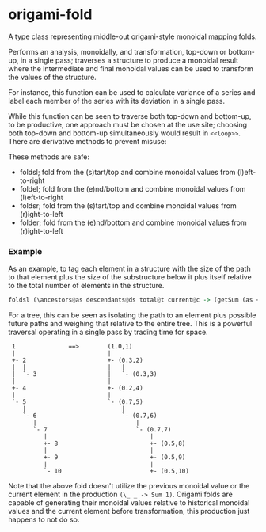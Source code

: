 # origami-fold

A type class representing middle-out origami-style monoidal mapping folds.

Performs an analysis, monoidally, and transformation, top-down or bottom-up, in a single pass; traverses a structure to produce a monoidal result where the intermediate and final monoidal values can be used to transform the values of the structure. 

For instance, this function can be used to calculate variance of a series and label each member of the series with its deviation in a single pass.

While this function can be seen to traverse both top-down and bottom-up, to be productive, one approach must be chosen at the use site; choosing both top-down and bottom-up simultaneously would result in `<<loop>>`. There are derivative methods to prevent misuse:

These methods are safe:
* foldsl; fold from the (s)tart/top and combine monoidal values from (l)eft-to-right
* foldel; fold from the (e)nd/bottom and combine monoidal values from (l)eft-to-right
* foldsr; fold from the (s)tart/top and combine monoidal values from (r)ight-to-left
* folder; fold from the (e)nd/bottom and combine monoidal values from (r)ight-to-left

### Example

As an example, to tag each element in a structure with the size of the path to that element plus the size of the substructure below it plus itself relative to the total number of elements in the structure.

```haskell
foldsl (\ancestors@as descendants@ds total@t current@c -> (getSum (as <> ds <> Sum 1) / getSum t,c)) (\_ _ -> Sum 1)
```

For a tree, this can be seen as isolating the path to an element plus possible future paths and weighing that relative to the entire tree. This is a powerful traversal operating in a single pass by trading time for space.

```
 1               ==>        (1.0,1)
 |                          |
 +- 2                       +- (0.3,2)
 |  |                       |   |
 |  `- 3                    |   `- (0.3,3)
 |                          |
 +- 4                       +- (0.2,4)
 |                          |
 `- 5                       `- (0.7,5)
    |                           |
    `- 6                        `- (0.7,6)
       |                            |
       `- 7                         `- (0.7,7)
          |                             |
          +- 8                          +- (0.5,8)
          |                             |
          +- 9                          +- (0.5,9)
          |                             |
          `- 10                         +- (0.5,10)
```

Note that the above fold doesn't utilize the previous monoidal value or the current element in the production `(\_ _ -> Sum 1)`. Origami folds are capable of generating their monoidal values relative to historical monoidal values and the current element before transformation, this production just happens to not do so.
